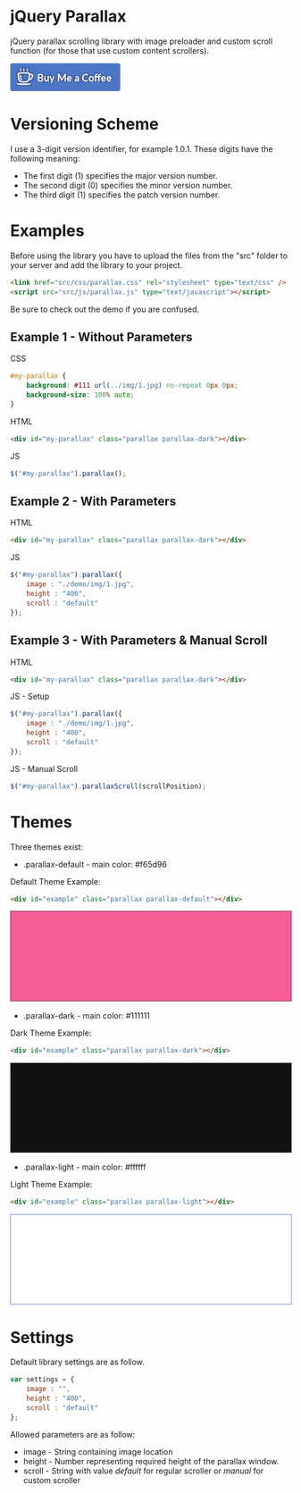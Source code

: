 # jQuery Parallax

jQuery parallax scrolling library with image preloader and custom scroll function (for those that use custom content scrollers).

[![Buy Me Coffee](demo/images/buy-me-coffee.png)](https://www.paypal.me/DjordjeJocic)

# Versioning Scheme

I use a 3-digit version identifier, for example 1.0.1. These digits have the following meaning:

* The first digit (1) specifies the major version number.
* The second digit (0) specifies the minor version number.
* The third digit (1) specifies the patch version number.

# Examples

Before using the library you have to upload the files from the "src" folder to your server and add the library to your project.

```html
<link href="src/css/parallax.css" rel="stylesheet" type="text/css" />
<script src="src/js/parallax.js" type="text/javascript"></script>
```

Be sure to check out the demo if you are confused.

## Example 1 - Without Parameters

CSS

```css
#my-parallax {
    background: #111 url(../img/1.jpg) no-repeat 0px 0px;
    background-size: 100% auto;
}
```

HTML

```html
<div id="my-parallax" class="parallax parallax-dark"></div>
```

JS

```js
$("#my-parallax").parallax();
```

## Example 2 - With Parameters

HTML

```html
<div id="my-parallax" class="parallax parallax-dark"></div>
```

JS

```js
$("#my-parallax").parallax({
    image : "./demo/img/1.jpg",
    height : "400",
    scroll : "default"
});
```

## Example 3 - With Parameters & Manual Scroll

HTML

```html
<div id="my-parallax" class="parallax parallax-dark"></div>
```

JS - Setup

```js
$("#my-parallax").parallax({
    image : "./demo/img/1.jpg",
    height : "400",
    scroll : "default"
});
```

JS - Manual Scroll

```js
$("#my-parallax").parallaxScroll(scrollPosition);
```

# Themes

Three themes exist:

* .parallax-default - main color: #f65d96

Default Theme Example:

```html
<div id="example" class="parallax parallax-default"></div>
```

![Default Theme](demo/images/themes/default.gif)

* .parallax-dark - main color: #111111

Dark Theme Example:

```html
<div id="example" class="parallax parallax-dark"></div>
```

![Dark Theme](demo/images/themes/dark.gif)

* .parallax-light - main color: #ffffff

Light Theme Example:

```html
<div id="example" class="parallax parallax-light"></div>
```

![Light Theme](demo/images/themes/light.gif)

# Settings

Default library settings are as follow.

```js
var settings = {
    image : "",
    height : "400",
    scroll : "default"
};
```

Allowed parameters are as follow:

* image - String containing image location
* height - Number representing required height of the parallax window.
* scroll - String with value *default* for regular scroller or *manual* for custom scroller
